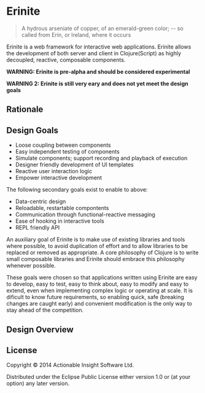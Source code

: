 # Erinite

> A hydrous arseniate of copper, of an emerald-green color; -- so called from
> Erin, or Ireland, where it occurs

Erinite is a web framework for interactive web applications. Erinite allows the
development of both server and client in Clojure(Script) as highly decoupled,
reactive, composable components.

**WARNING: Erinite is pre-alpha and should be considered experimental**

**WARNING 2: Erinite is still very eary and does not yet meet the design goals**

## Rationale


## Design Goals

* Loose coupling between components
* Easy independent testing of components
* Simulate components; support recording and playback of execution
* Designer friendly development of UI templates
* Reactive user interaction logic
* Empower interactive development

The following secondary goals exist to enable to above:
* Data-centric design
* Reloadable, restartable compontents
* Communication through functional-reactive messaging
* Ease of hooking in interactive tools
* REPL friendly API

An auxiliary goal of Erinite is to make use of existing libraries and tools
where possible, to avoid duplication of effort and to allow libraries to be
replaced or removed as appropriate. A core philosophy of Clojure is to write
small composable libraries and Erinite should embrace this philosophy whenever
possible.

These goals were chosen so that applications written using Erinite are easy to
develop, easy to test, easy to think about, easy to modify and easy to extend,
even when implementing complex logic or operating at scale. It is dificult to
know future requirements, so enabling quick, safe (breaking changes are caught
early) and convenient modification is the only way to stay ahead of the
competition.


## Design Overview


## License

Copyright © 2014 Actionable Insight Software Ltd.

Distributed under the Eclipse Public License either version 1.0 or (at
your option) any later version.
